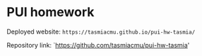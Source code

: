 # PUI homework

Deployed website: `https://tasmiacmu.github.io/pui-hw-tasmia/`

Repository link: `https://github.com/tasmiacmu/pui-hw-tasmia'
